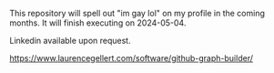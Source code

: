 This repository will spell out "im gay lol" on my profile in the coming months. It will finish executing on 2024-05-04.

Linkedin available upon request.

https://www.laurencegellert.com/software/github-graph-builder/

